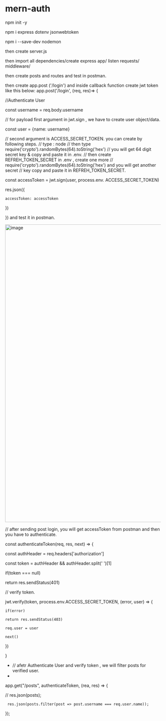 # mern-auth

npm init -y

npm i express dotenv jsonwebtoken

npm i --save-dev nodemon

then create server.js

then import all dependencies/create express app/ listen requests/ middleware/

then create posts and routes and test in postman.

then create app.post ('/login') and inside callback function create jwt token like this below: app.post('/login', (req, res)=> {

  //Authenticate User
  
  const username = req.body.username
  
  // for payload first argument in jwt.sign , we have to create user object/data.
  
  const user = {name: username}
  
  // second argument is ACCESS_SECRET_TOKEN. you can create by following steps.
  // type : node
// then type require('crypto').randomBytes(64).toString('hex')
// you will get 64 digit secret key & copy and paste it in .env.
// then create REFREH_TOKEN_SECRET in .env , create one more
// require('crypto').randomBytes(64).toString('hex') and you will get another secret
// key copy and paste it in  REFREH_TOKEN_SECRET.

  const accessToken = jwt.sign(user, process.env. ACCESS_SECRET_TOKEN)
  
  res.json({
  
  
    accessToken: accessToken
  })
  
}) and test it in postman.

<img width="960" alt="image" src="https://github.com/Thein-Naing/mern-auth/assets/117463446/e01ffca4-c839-4a0f-aa73-d3042267f62e">


// after sending post login, you will get accessToken from postman and then you have to authenticate.

const authenticateToken(req, res, next) => {

  const authHeader = req.headers['authorization']
  
  const token = authHeader && authHeader.split(' ')[1]
  
  if(token === null)
  
  return res.sendStatus(401)
  
  // verify token.
  
  jwt.verify(token, process.env.ACCESS_SECRET_TOKEN, (error, user) => {
  
    if(error)
    
    return res.sendStatus(403)

    req.user = user
    
    next()
    
  })

}

- // afetr Authenticate User and verify token , we will filter posts for verified user.
- 
app.get("/posts", authenticateToken, (rea, res) => {

  // res.json(posts);
  
     res.json(posts.filter(post => post.username === req.user.name));

});
